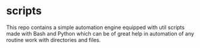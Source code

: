 # scripts
This repo contains a simple automation engine equipped with util scripts made with Bash and Python which can be of great help in automation of any routine work with directories and files.
